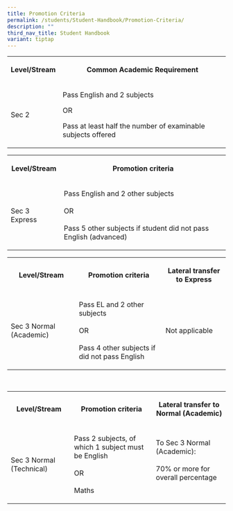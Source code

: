 ```yaml
---
title: Promotion Criteria
permalink: /students/Student-Handbook/Promotion-Criteria/
description: ""
third_nav_title: Student Handbook
variant: tiptap
---
```

<table style="minWidth: 50px">
<colgroup>
<col>
<col>
</colgroup>
<tbody>
<tr>
<th rowspan="1" colspan="1">
<p>Level/Stream</p>
</th>
<th rowspan="1" colspan="1">
<p><strong>Common Academic Requirement</strong>
</p>
</th>
</tr>
<tr>
<td rowspan="1" colspan="1">
<p>Sec 2</p>
</td>
<td rowspan="1" colspan="1">
<p>Pass English and 2 subjects</p>
<p>OR</p>
<p>Pass at least half the number of examinable subjects offered</p>
</td>
</tr>
</tbody>
</table>
<p></p>
<table style="minWidth: 50px">
<colgroup>
<col>
<col>
</colgroup>
<tbody>
<tr>
<th rowspan="1" colspan="1">
<p>Level/Stream</p>
</th>
<th rowspan="1" colspan="1">
<p>Promotion criteria</p>
</th>
</tr>
<tr>
<td rowspan="1" colspan="1">
<p>Sec 3 Express</p>
</td>
<td rowspan="1" colspan="1">
<p>Pass English and 2 other subjects
<br>
<br>OR
<br>
<br>Pass 5 other subjects if student did not pass English (advanced)</p>
</td>
</tr>
</tbody>
</table>
<p></p>
<table style="minWidth: 75px">
<colgroup>
<col>
<col>
<col>
</colgroup>
<tbody>
<tr>
<th rowspan="1" colspan="1">
<p>Level/Stream</p>
</th>
<th rowspan="1" colspan="1">
<p>Promotion criteria</p>
</th>
<th rowspan="1" colspan="1">
<p>Lateral transfer to Express</p>
</th>
</tr>
<tr>
<td rowspan="1" colspan="1">
<p>Sec 3 Normal (Academic)</p>
</td>
<td rowspan="1" colspan="1">
<p>Pass EL and 2 other subjects
<br>
<br>OR
<br>
<br>Pass 4 other subjects if did not pass English</p>
</td>
<td rowspan="1" colspan="1">
<p>Not applicable</p>
</td>
</tr>
</tbody>
</table>
<p>
<br>
</p>
<table style="minWidth: 75px">
<colgroup>
<col>
<col>
<col>
</colgroup>
<tbody>
<tr>
<th rowspan="1" colspan="1">
<p>Level/Stream</p>
</th>
<th rowspan="1" colspan="1">
<p>Promotion criteria</p>
</th>
<th rowspan="1" colspan="1">
<p>Lateral transfer to Normal (Academic)</p>
</th>
</tr>
<tr>
<td rowspan="1" colspan="1">
<p>Sec 3 Normal (Technical)</p>
</td>
<td rowspan="1" colspan="1">
<p>Pass 2 subjects, of which 1 subject must be English
<br>
<br>OR
<br>
<br>Maths</p>
</td>
<td rowspan="1" colspan="1">
<p>To Sec 3 Normal (Academic):
<br>
<br>70% or more for overall percentage
<br>
<br>
</p>
</td>
</tr>
</tbody>
</table>
<p></p>